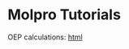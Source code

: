 # Molpro Tutorials

OEP calculations: [html](https://htmlpreview.github.io/?https://github.com/EgorTrushin/Molpro_Tutorials/blob/main/Tutorial_OEP.html)
